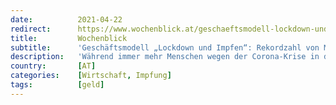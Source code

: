 ```yaml
---
date:          2021-04-22
redirect:      https://www.wochenblick.at/geschaeftsmodell-lockdown-und-impfen-rekordzahl-von-milliardaeren/
title:         Wochenblick
subtitle:      'Geschäftsmodell „Lockdown und Impfen“: Rekordzahl von Milliardären'
description:   'Während immer mehr Menschen wegen der Corona-Krise in die Armut schlittern, wuchs der Club der Milliardäre, gerade wegen der Pandemie, im Vorjahr um fast ein Drittel.'
country:       [AT]
categories:    [Wirtschaft, Impfung]
tags:          [geld]
---
```

